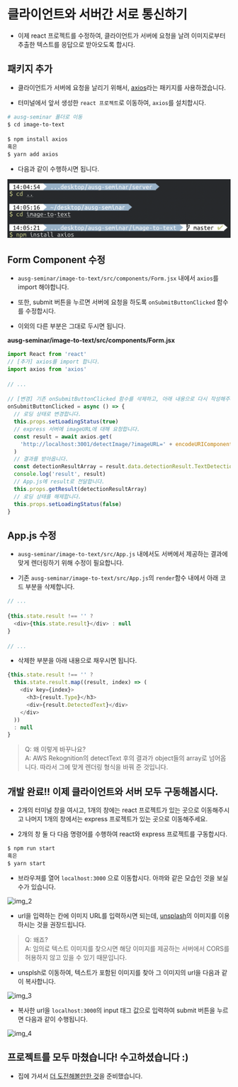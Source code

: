 # 클라이언트와 서버간 서로 통신하기

- 이제 react 프로젝트를 수정하여, 클라이언트가 서버에 요청을 날려 이미지로부터 추출한 텍스트를 응답으로 받아오도록 합시다.

## 패키지 추가

- 클라이언트가 서버에 요청을 날리기 위해서, [axios](https://github.com/axios/axios)라는 패키지를 사용하겠습니다.

- 터미널에서 앞서 생성한 `react 프로젝트`로 이동하여, `axios`를 설치합시다.

```bash
# ausg-seminar 폴더로 이동
$ cd image-to-text

$ npm install axios
혹은
$ yarn add axios
```

- 다음과 같이 수행하시면 됩니다.

![img_1](./images/1.png)

## Form Component 수정

- `ausg-seminar/image-to-text/src/components/Form.jsx` 내에서 `axios`를 import 해야합니다.

- 또한, submit 버튼을 누르면 서버에 요청을 하도록 `onSubmitButtonClicked` 함수를 수정합시다.

- 이외의 다른 부분은 그대로 두시면 됩니다.

**ausg-seminar/image-to-text/src/components/Form.jsx**

```javascript
import React from 'react'
// [추가] axios를 import 합니다.
import axios from 'axios'

// ...

// [변경] 기존 onSubmitButtonClicked 함수를 삭제하고, 아래 내용으로 다시 작성해주세요.
onSubmitButtonClicked = async () => {
  // 로딩 상태로 변경합니다.
  this.props.setLoadingStatus(true)
  // express 서버에 imageURL에 대해 요청합니다.
  const result = await axios.get(
    'http://localhost:3001/detectImage/?imageURL=' + encodeURIComponent(this.state.imageURL)
  )
  // 결과를 받아옵니다.
  const detectionResultArray = result.data.detectionResult.TextDetections
  console.log('result', result)
  // App.js에 result로 전달합니다.
  this.props.getResult(detectionResultArray)
  // 로딩 상태를 해제합니다.
  this.props.setLoadingStatus(false)
}
```

## App.js 수정

- `ausg-seminar/image-to-text/src/App.js` 내에서도 서버에서 제공하는 결과에 맞게 렌더링하기 위해 수정이 필요합니다.

- 기존 `ausg-seminar/image-to-text/src/App.js`의 `render`함수 내에서 아래 코드 부분을 삭제합니다.

```javascript
// ...

{this.state.result !== '' ?
  <div>{this.state.result}</div> : null
}

// ...
```

- 삭제한 부분을 아래 내용으로 채우시면 됩니다.

```javascript
{this.state.result !== '' ?
  this.state.result.map((result, index) => (
    <div key={index}>
      <h3>{result.Type}</h3>
      <div>{result.DetectedText}</div>
    </div>
  ))
  : null
}
```

> Q: 왜 이렇게 바꾸나요?  
A: AWS Rekognition의 detectText 후의 결과가 object들의 array로 넘어옵니다. 따라서 그에 맞게 렌더링 형식을 바꿔 준 것입니다.

## 개발 완료!! 이제 클라이언트와 서버 모두 구동해봅시다.

- 2개의 터미널 창을 여시고, 1개의 창에는 react 프로젝트가 있는 곳으로 이동해주시고 나머지 1개의 창에서는 express 프로젝트가 있는 곳으로 이동해주세요.

- 2개의 창 둘 다 다음 명령어를 수행하여 react와 express 프로젝트를 구동합시다.

```bash
$ npm run start
혹은
$ yarn start
```

- 브라우져를 열어 `localhost:3000` 으로 이동합시다. 아까와 같은 모습인 것을 보실 수가 있습니다.

![img_2](./images/2.png)

- url을 입력하는 칸에 이미지 URL를 입력하시면 되는데, [unsplash](https://unsplash.com/)의 이미지를 이용하시는 것을 권장드립니다.
> Q: 왜죠?  
A: 임의로 텍스트 이미지를 찾으시면 해당 이미지를 제공하는 서버에서 CORS를 허용하지 않고 있을 수 있기 때문입니다.

- unsplsh로 이동하여, 텍스트가 포함된 이미지를 찾아 그 이미지의 url을 다음과 같이 복사합니다.

![img_3](./images/3.png)

- 복사한 url을 `localhost:3000`의 input 태그 값으로 입력하여 submit 버튼을 누르면 다음과 같이 수행됩니다.

![img_4](./images/4.gif)

## 프로젝트를 모두 마쳤습니다! 수고하셨습니다 :)

- 집에 가셔서 [더 도전해볼만한 것](../5_advanced/README.md)을 준비했습니다.
